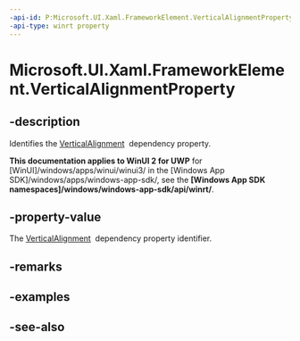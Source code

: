 ```yaml
---
-api-id: P:Microsoft.UI.Xaml.FrameworkElement.VerticalAlignmentProperty
-api-type: winrt property
---
```


<!-- Property syntax
public Windows.UI.Xaml.DependencyProperty VerticalAlignmentProperty { get; }
-->

# Microsoft.UI.Xaml.FrameworkElement.VerticalAlignmentProperty

## -description
Identifies the [VerticalAlignment](frameworkelement_verticalalignment.md)  dependency property.

**This documentation applies to WinUI 2 for UWP** for [WinUI]/windows/apps/winui/winui3/ in the [Windows App SDK]/windows/apps/windows-app-sdk/, see the **[Windows App SDK namespaces]/windows/windows-app-sdk/api/winrt/**.

## -property-value
The [VerticalAlignment](frameworkelement_verticalalignment.md)  dependency property identifier.

## -remarks

## -examples

## -see-also
